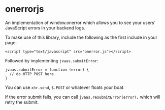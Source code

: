 # onerrorjs
An implementation of window.onerror which allows you to see your users' JavaScript errors in your backend logs.

To make use of this library, include the following as the first include in your page:

    <script type="text/javascript" src="onerror.js"></script>

Followed by implementing `jvaas.submitError`:

    jvaas.submitError = function (error) {
      // do HTTP POST here
    }

You can use `xhr.send`, `$.POST` or whatever floats your boat.

If the error submit fails, you can call `jvaas.resubmitError(error);` which will retry the submit.
